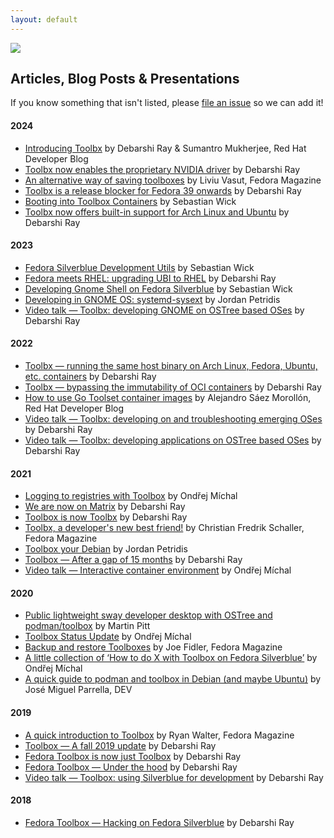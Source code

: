 ```yaml
---
layout: default
---
```


<picture class="full pixels">
    <source srcset="../assets/news-dark.gif" media="(prefers-color-scheme: dark)">
    <img src="../assets/news.gif">
</picture>

## Articles, Blog Posts & Presentations

If you know something that isn't listed, please [file an issue](https://github.com/containers/containertoolbx.org/issues/new) so we can add it!

#### 2024

* [Introducing Toolbx](https://developers.redhat.com/articles/2024/07/16/introducing-toolbx) by Debarshi Ray & Sumantro Mukherjee, Red Hat Developer Blog
* [Toolbx now enables the proprietary NVIDIA driver](https://debarshiray.wordpress.com/2024/06/17/toolbx-now-enables-the-proprietary-nvidia-driver/) by Debarshi Ray
* [An alternative way of saving toolboxes](https://fedoramagazine.org/alternative-way-of-saving-toolboxes-for-later-use/) by Liviu Vasut, Fedora Magazine
* [Toolbx is a release blocker for Fedora 39 onwards](https://debarshiray.wordpress.com/2024/03/01/toolbx-is-a-release-blocker-for-fedora-39-onwards/) by Debarshi Ray
* [Booting into Toolbox Containers](https://blog.sebastianwick.net/posts/booting-into-toolbox-containers/) by Sebastian Wick
* [Toolbx now offers built-in support for Arch Linux and Ubuntu](https://debarshiray.wordpress.com/2024/01/20/toolbx-now-offers-built-in-support-for-arch-linux-and-ubuntu/) by Debarshi Ray

#### 2023

* [Fedora Silverblue Development Utils](https://blog.sebastianwick.net/posts/silverblue-development-utils/) by Sebastian Wick
* [Fedora meets RHEL: upgrading UBI to RHEL](https://debarshiray.wordpress.com/2023/08/25/fedora-meets-rhel-upgrading-ubi-to-rhel/) by Debarshi Ray
* [Developing Gnome Shell on Fedora Silverblue](https://blog.sebastianwick.net/posts/silverblue-gnome-shell-development/) by Sebastian Wick
* [Developing in GNOME OS: systemd-sysext](https://blogs.gnome.org/alatiera/2023/08/04/developing-gnome-os-systemd-sysext/) by Jordan Petridis
* [Video talk —  Toolbx: developing GNOME on OSTree based OSes](https://www.youtube.com/watch?v=Pd4XSi4zrPs&t=16250s) by Debarshi Ray

#### 2022
* [Toolbx — running the same host binary on Arch Linux, Fedora, Ubuntu, etc. containers](https://debarshiray.wordpress.com/2022/10/02/toolbx-running-the-same-binary-on-arch-linux-fedora-ubuntu-etc-containers/) by Debarshi Ray
* [Toolbx — bypassing the immutability of OCI containers](https://debarshiray.wordpress.com/2022/07/22/toolbx-bypassing-the-immutability-of-oci-containers/) by Debarshi Ray
* [How to use Go Toolset container images](https://developers.redhat.com/articles/2022/07/21/how-use-go-toolset-container-images) by Alejandro Sáez Morollón, Red Hat Developer Blog
* [Video talk — Toolbx: developing on and troubleshooting emerging OSes](https://www.youtube.com/watch?v=ZTjQQvJtPZ0) by Debarshi Ray
* [Video talk — Toolbx: developing applications on OSTree based OSes](https://www.youtube.com/watch?v=HxM15UOVmyA&t=20575s) by Debarshi Ray

#### 2021
* [Logging to registries with Toolbox](https://harrymichal.undo.it/posts/2021/logging-to-registries-with-toolbox/) by Ondřej Míchal
* [We are now on Matrix](https://debarshiray.wordpress.com/2021/11/24/toolbx-is-now-on-matrix/) by Debarshi Ray
* [Toolbox is now Toolbx](https://debarshiray.wordpress.com/2021/11/10/toolbox-is-now-toolbx/) by Debarshi Ray
* [Toolbx, a developer's new best friend!](https://fedoramagazine.org/toolbx-a-developers-new-best-friend/) by Christian Fredrik Schaller, Fedora Magazine
* [Toolbox your Debian](https://blogs.gnome.org/alatiera/2021/03/03/toolbox-your-debian/) by Jordan Petridis
* [Toolbox — After a gap of 15 months](https://debarshiray.wordpress.com/2021/01/14/toolbox-after-a-gap-of-15-months/) by Debarshi Ray
* [Video talk — Interactive container environment](https://www.youtube.com/watch?v=qdpg-zBvNz8) by Ondřej Míchal

#### 2020
* [Public lightweight sway developer desktop with OSTree and podman/toolbox](https://piware.de/post/2020-12-13-ostree-sway/) by Martin Pitt
* [Toolbox Status Update](https://harrymichal.undo.it/posts/2020/toolbox-status-update-v0.0.92-v0.0.96/) by Ondřej Míchal
* [Backup and restore Toolboxes](https://fedoramagazine.org/backup-and-restore-toolboxes-with-podman/) by Joe Fidler, Fedora Magazine
* [A little collection of ‘How to do X with Toolbox on Fedora Silverblue’](https://harrymichal.undo.it/posts/2020/a-little-collection-of-how-to-do-x-with-toolbox-on-fedora-silverblue/) by Ondřej Míchal
* [A quick guide to podman and toolbox in Debian (and maybe Ubuntu)](https://dev.to/bureado/a-quick-guide-to-podman-and-toolbox-in-debian-5672) by José Miguel Parrella, DEV

#### 2019
* [A quick introduction to Toolbox](https://fedoramagazine.org/a-quick-introduction-to-toolbox-on-fedora/) by Ryan Walter, Fedora Magazine
* [Toolbox — A fall 2019 update](https://debarshiray.wordpress.com/2019/11/01/toolbox-a-fall-2019-update/) by Debarshi Ray
* [Fedora Toolbox is now just Toolbox](https://debarshiray.wordpress.com/2019/04/03/fedora-toolbox-is-now-just-toolbox/) by Debarshi Ray
* [Fedora Toolbox — Under the hood](https://debarshiray.wordpress.com/2019/01/21/fedora-toolbox-under-the-hood/) by Debarshi Ray
* [Video talk — Toolbox: using Silverblue for development](https://www.youtube.com/watch?v=BGXs0W6NRBM) by Debarshi Ray

#### 2018
* [Fedora Toolbox — Hacking on Fedora Silverblue](https://debarshiray.wordpress.com/2018/10/22/fedora-toolbox-hacking-on-fedora-silverblue/) by Debarshi Ray
